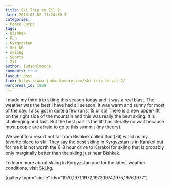 ```yaml
---
title: Ski Trip to Zil 2
date: 2013-01-02 17:24:50 Z
categories:
- Peace Corps
tags:
- Bishkek
- Fun
- Kyrgyzstan
- Ski KG
- skiing
- Sports
- Zil
author: judsonlmoore
comments: true
layout: post
link: https://www.judsonlmoore.com/ski-trip-to-zil-2/
wordpress_id: 1969
---
```


I made my third trip skiing this season today and it was a real blast. The weather was the best I have had all season. It was warm and sunny for most of the day. I also got in quite a few runs, 15 or so! There is a new upper-lift on the right side of the mountain and this was really the best skiing. It is challenging and fast. But the best part is the lift has literally no wait because most people are afraid to go to this summit (my theory).

We went to a resort not far from Bishkek called Зил (Zil) which is my favorite place to ski. They say the best skiing in Kyrgyzstan is in Karakol but for me it is not worth the 6-8 hour drive to Karakol for skiing that is probably only marginally better than the skiing just near Bishkek.

To learn more about skiing in Kyrgyzstan and for the latest weather conditions, visit [Ski.kg](http://ski.kg/).

[gallery type="circle" ids="1970,1971,1972,1973,1974,1975,1976,1977"]
